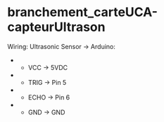# branchement_carteUCA-capteurUltrason
Wiring: Ultrasonic Sensor -> Arduino:
 * - VCC  -> 5VDC
 * - TRIG -> Pin 5
 * - ECHO -> Pin 6
 * - GND  -> GND
